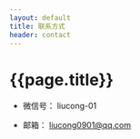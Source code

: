 ```yaml
---
layout: default
title: 联系方式
header: contact
---
```


# {{page.title}}

* 微信号： liucong-01

* 邮箱： liucong0901@qq.com